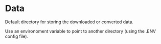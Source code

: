 Data
====

Default directory for storing the downloaded or converted data. 

Use an environoment variable to point to another directory (using the .ENV config file).


